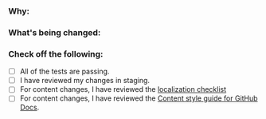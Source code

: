 <!--
Thank you for contributing to this project! You must fill out the information below before we can review this pull request. Explaining why you're making a change (or linking to a pull request) and what changes you've made, we can triage your pull request to the best possible team for review.

See our [CONTRIBUTING.md](/main/CONTRIBUTING.md) for information how to contribute.

For changes to content in [site policy](https://github.com/github/docs/tree/main/content/github/site-policy), see the [CONTRIBUTING guide in the site-policy repo](https://github.com/github/site-policy/blob/main/CONTRIBUTING.md).

We cannot accept changes to our translated content right now. See the [contributing.md](/main/CONTRIBUTING.md#earth_asia-translations) for more information.

Thanks again!
-->

### Why:

<!-- 
- If there's an existing issue for your change, please link to it.
- If there's _not_ an existing issue, please open one first to make it more likely that this update will be accepted: https://github.com/github/docs/issues/new/choose. -->

### What's being changed:

<!-- Share artifacts of the changes, be they code snippets, GIFs or screenshots; whatever shares the most context. -->

### Check off the following:
- [ ] All of the tests are passing.
- [ ] I have reviewed my changes in staging.
- [ ] For content changes, I have reviewed the [localization checklist](https://github.com/github/docs/blob/main/contributing/localization-checklist.md)
- [ ] For content changes, I have reviewed the [Content style guide for GitHub Docs](https://github.com/github/docs/blob/main/contributing/content-style-guide.md).
